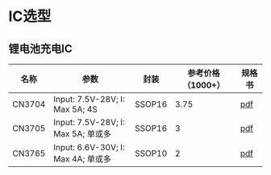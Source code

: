 # IC选型

## 锂电池充电IC
| 名称 | 参数 | 封装 | 参考价格（1000+） | 规格书 |
| ----------- | ----------- | ----------- | ----------- | ----------- |
| CN3704 | Input: 7.5V-28V; I: Max 5A; 4S | SSOP16 | 3.75 | [pdf](https://atta.szlcsc.com/upload/public/pdf/source/20150618/1457707323431.pdf) |
| CN3705 | Input: 7.5V-28V; I: Max 5A; 单或多 | SSOP16 | 3 | [pdf](https://atta.szlcsc.com/upload/public/pdf/source/20150407/1457707274002.pdf) |
| CN3765 | Input: 6.6V-30V; I: Max 4A; 单或多 | SSOP10 | 2 | [pdf](https://atta.szlcsc.com/upload/public/pdf/source/20180316/406B86F6A35CA42C857A75C3633415BD.pdf) |